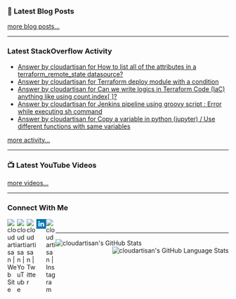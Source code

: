 ### 📕 Latest Blog Posts

<!-- BLOG-POST-LIST:START -->
<!-- BLOG-POST-LIST:END -->

[more blog posts...](https://cloudartisan.com)

---

### Latest StackOverflow Activity
<!-- STACKOVERFLOW:START -->
- [Answer by cloudartisan for How to list all of the attributes in a terraform_remote_state datasource?](https://stackoverflow.com/questions/65081405/how-to-list-all-of-the-attributes-in-a-terraform-remote-state-datasource/65085491#65085491)
- [Answer by cloudartisan for Terraform deploy module with a condition](https://stackoverflow.com/questions/65083518/terraform-deploy-module-with-a-condition/65085454#65085454)
- [Answer by cloudartisan for Can we write logics in Terraform Code &lpar;IaC&rpar; anything like using count.index[ ]?](https://stackoverflow.com/questions/65026218/can-we-write-logics-in-terraform-code-iac-anything-like-using-count-index/65073211#65073211)
- [Answer by cloudartisan for Jenkins pipeline using groovy script : Error while executing sh command](https://stackoverflow.com/questions/52192369/jenkins-pipeline-using-groovy-script-error-while-executing-sh-command/52195375#52195375)
- [Answer by cloudartisan for Copy a variable in python &lpar;jupyter&rpar; / Use different functions with same variables](https://stackoverflow.com/questions/52194648/copy-a-variable-in-python-jupyter-use-different-functions-with-same-variable/52194668#52194668)
<!-- STACKOVERFLOW:END -->

[more activity...](https://stackoverflow.com/users/1014241/cloudartisan?tab=profile)

---

### 📺 Latest YouTube Videos

<!-- YOUTUBE:START -->
<!-- YOUTUBE:END -->

[more videos...](https://www.youtube.com/channel/UCI8cz39EEKcV4Hox1Ci7ZgQ)

---

### Connect With Me

[<img align="left" alt="cloudartisan | Web Site" width="22px" src="https://img.icons8.com/fluency-systems-filled/48/FFFFFF/globe.png" />][website]
[<img align="left" alt="cloudartisan | YouTube" width="22px" src="https://cdn.simpleicons.org/youtube" />][youtube]
[<img align="left" alt="cloudartisan | Twitter" width="22px" src="https://cdn.simpleicons.org/x/black/white" />][twitter]
[<img align="left" alt="cloudartisan | LinkedIn" width="22px" src="https://raw.githubusercontent.com/edent/SuperTinyIcons/master/images/svg/linkedin.svg" />][linkedin]
[<img align="left" alt="cloudartisan | Instagram" width="22px" src="https://cdn.simpleicons.org/instagram" />][instagram]

</br>

---

<img align="left" alt="cloudartisan's GitHub Stats"
src="https://github-readme-stats.vercel.app/api?username=cloudartisan&show_icons=true&hide_border=true"
/>

<img align="right" alt="cloudartisan's GitHub Language Stats"
src="https://github-readme-stats.vercel.app/api/top-langs/?username=cloudartisan&hide=php"
/>

[website]: https://cloudartisan.com
[twitter]: https://twitter.com/davidltaylor
[youtube]: https://youtube.com/UCI8cz39EEKcV4Hox1Ci7ZgQ
[instagram]: https://instagram.com/davidltaylor
[linkedin]: https://linkedin.com/in/cloudartisan
